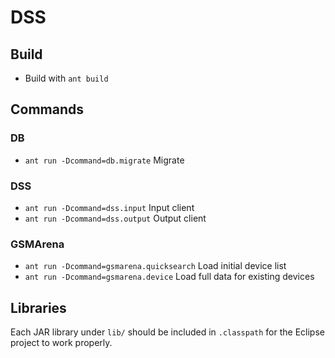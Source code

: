 # DSS

## Build

* Build with `ant build`

## Commands

### DB

* `ant run -Dcommand=db.migrate` Migrate


### DSS

* `ant run -Dcommand=dss.input` Input client
* `ant run -Dcommand=dss.output` Output client


### GSMArena

* `ant run -Dcommand=gsmarena.quicksearch` Load initial device list
* `ant run -Dcommand=gsmarena.device` Load full data for existing devices


## Libraries

Each JAR library under `lib/` should be included in `.classpath` for the Eclipse project to work properly.
